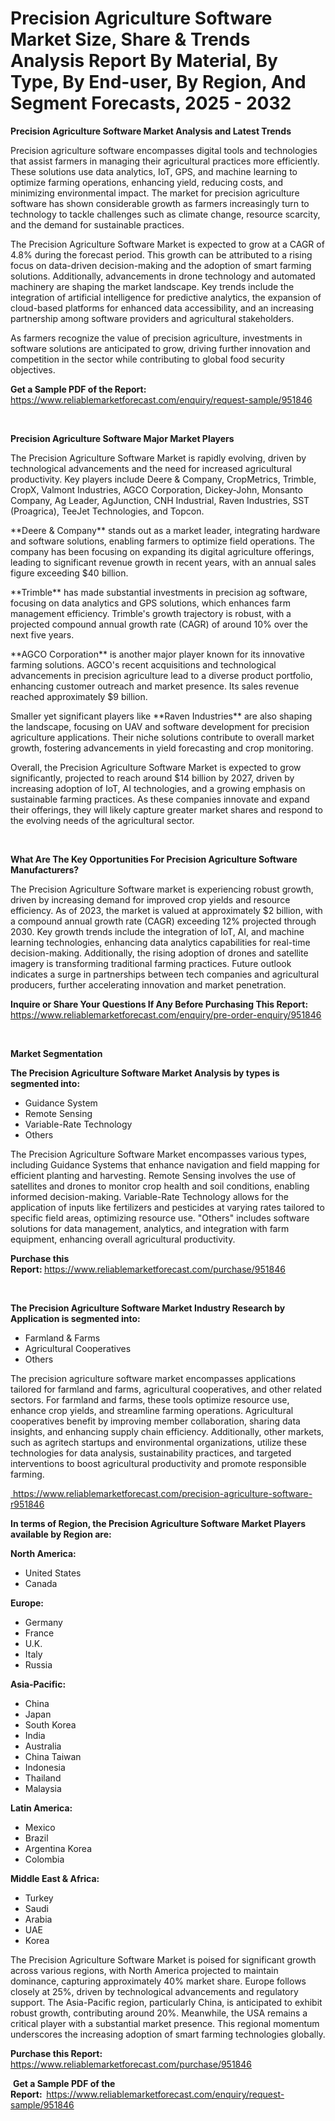 <p><h1>Precision Agriculture Software Market Size, Share & Trends Analysis Report By Material, By Type, By End-user, By Region, And Segment Forecasts, 2025 - 2032</h1></p><p><strong>Precision Agriculture Software Market Analysis and Latest Trends</strong></p>
<p><p>Precision agriculture software encompasses digital tools and technologies that assist farmers in managing their agricultural practices more efficiently. These solutions use data analytics, IoT, GPS, and machine learning to optimize farming operations, enhancing yield, reducing costs, and minimizing environmental impact. The market for precision agriculture software has shown considerable growth as farmers increasingly turn to technology to tackle challenges such as climate change, resource scarcity, and the demand for sustainable practices.</p><p>The Precision Agriculture Software Market is expected to grow at a CAGR of 4.8% during the forecast period. This growth can be attributed to a rising focus on data-driven decision-making and the adoption of smart farming solutions. Additionally, advancements in drone technology and automated machinery are shaping the market landscape. Key trends include the integration of artificial intelligence for predictive analytics, the expansion of cloud-based platforms for enhanced data accessibility, and an increasing partnership among software providers and agricultural stakeholders.</p><p>As farmers recognize the value of precision agriculture, investments in software solutions are anticipated to grow, driving further innovation and competition in the sector while contributing to global food security objectives.</p></p>
<p><strong>Get a Sample PDF of the Report:&nbsp;</strong> <a href="https://www.reliablemarketforecast.com/enquiry/request-sample/951846?utm_campaign=3495&utm_medium=2&utm_source=Github&utm_content=ia&utm_term=17042025&utm_id=precision-agriculture-software">https://www.reliablemarketforecast.com/enquiry/request-sample/951846</a></p>
<p>&nbsp;</p>
<p><strong>Precision Agriculture Software Major Market Players</strong></p>
<p><p>The Precision Agriculture Software Market is rapidly evolving, driven by technological advancements and the need for increased agricultural productivity. Key players include Deere & Company, CropMetrics, Trimble, CropX, Valmont Industries, AGCO Corporation, Dickey-John, Monsanto Company, Ag Leader, AgJunction, CNH Industrial, Raven Industries, SST (Proagrica), TeeJet Technologies, and Topcon.</p><p>**Deere & Company** stands out as a market leader, integrating hardware and software solutions, enabling farmers to optimize field operations. The company has been focusing on expanding its digital agriculture offerings, leading to significant revenue growth in recent years, with an annual sales figure exceeding $40 billion.</p><p>**Trimble** has made substantial investments in precision ag software, focusing on data analytics and GPS solutions, which enhances farm management efficiency. Trimble's growth trajectory is robust, with a projected compound annual growth rate (CAGR) of around 10% over the next five years.</p><p>**AGCO Corporation** is another major player known for its innovative farming solutions. AGCO's recent acquisitions and technological advancements in precision agriculture lead to a diverse product portfolio, enhancing customer outreach and market presence. Its sales revenue reached approximately $9 billion.</p><p>Smaller yet significant players like **Raven Industries** are also shaping the landscape, focusing on UAV and software development for precision agriculture applications. Their niche solutions contribute to overall market growth, fostering advancements in yield forecasting and crop monitoring.</p><p>Overall, the Precision Agriculture Software Market is expected to grow significantly, projected to reach around $14 billion by 2027, driven by increasing adoption of IoT, AI technologies, and a growing emphasis on sustainable farming practices. As these companies innovate and expand their offerings, they will likely capture greater market shares and respond to the evolving needs of the agricultural sector.</p></p>
<p>&nbsp;</p>
<p><strong>What Are The Key Opportunities For Precision Agriculture Software Manufacturers?</strong></p>
<p><p>The Precision Agriculture Software market is experiencing robust growth, driven by increasing demand for improved crop yields and resource efficiency. As of 2023, the market is valued at approximately $2 billion, with a compound annual growth rate (CAGR) exceeding 12% projected through 2030. Key growth trends include the integration of IoT, AI, and machine learning technologies, enhancing data analytics capabilities for real-time decision-making. Additionally, the rising adoption of drones and satellite imagery is transforming traditional farming practices. Future outlook indicates a surge in partnerships between tech companies and agricultural producers, further accelerating innovation and market penetration.</p></p>
<p><strong>Inquire or Share Your Questions If Any Before Purchasing This Report:</strong> <a href="https://www.reliablemarketforecast.com/enquiry/pre-order-enquiry/951846?utm_campaign=3495&utm_medium=2&utm_source=Github&utm_content=ia&utm_term=17042025&utm_id=precision-agriculture-software">https://www.reliablemarketforecast.com/enquiry/pre-order-enquiry/951846</a></p>
<p>&nbsp;</p>
<p><strong>Market Segmentation</strong></p>
<p><strong>The Precision Agriculture Software Market Analysis by types is segmented into:</strong></p>
<p><ul><li>Guidance System</li><li>Remote Sensing</li><li>Variable-Rate Technology</li><li>Others</li></ul></p>
<p><p>The Precision Agriculture Software Market encompasses various types, including Guidance Systems that enhance navigation and field mapping for efficient planting and harvesting. Remote Sensing involves the use of satellites and drones to monitor crop health and soil conditions, enabling informed decision-making. Variable-Rate Technology allows for the application of inputs like fertilizers and pesticides at varying rates tailored to specific field areas, optimizing resource use. "Others" includes software solutions for data management, analytics, and integration with farm equipment, enhancing overall agricultural productivity.</p></p>
<p><strong>Purchase this Report:&nbsp;</strong><a href="https://www.reliablemarketforecast.com/purchase/951846?utm_campaign=3495&utm_medium=2&utm_source=Github&utm_content=ia&utm_term=17042025&utm_id=precision-agriculture-software">https://www.reliablemarketforecast.com/purchase/951846</a></p>
<p>&nbsp;</p>
<p><strong>The Precision Agriculture Software Market Industry Research by Application is segmented into:</strong></p>
<p><ul><li>Farmland & Farms</li><li>Agricultural Cooperatives</li><li>Others</li></ul></p>
<p><p>The precision agriculture software market encompasses applications tailored for farmland and farms, agricultural cooperatives, and other related sectors. For farmland and farms, these tools optimize resource use, enhance crop yields, and streamline farming operations. Agricultural cooperatives benefit by improving member collaboration, sharing data insights, and enhancing supply chain efficiency. Additionally, other markets, such as agritech startups and environmental organizations, utilize these technologies for data analysis, sustainability practices, and targeted interventions to boost agricultural productivity and promote responsible farming.</p></p>
<p><a href="https://www.reliablemarketforecast.com/precision-agriculture-software-r951846?utm_campaign=3495&utm_medium=2&utm_source=Github&utm_content=ia&utm_term=17042025&utm_id=precision-agriculture-software">&nbsp;https://www.reliablemarketforecast.com/precision-agriculture-software-r951846</a></p>
<p><strong>In terms of Region, the Precision Agriculture Software Market Players available by Region are:</strong></p>
<p>
    <p> <strong> North America: </strong>
        <ul>
            <li>United States</li>
            <li>Canada</li>
        </ul>
        </p> 
    <p> <strong> Europe: </strong>
        <ul>
            <li>Germany</li>
            <li>France</li>
            <li>U.K.</li>
            <li>Italy</li>
            <li>Russia</li>
        </ul>
        </p> 
    <p> <strong> Asia-Pacific: </strong>
        <ul>
            <li>China</li>
            <li>Japan</li>
            <li>South Korea</li>
            <li>India</li>
            <li>Australia</li>
            <li>China Taiwan</li>
            <li>Indonesia</li>
            <li>Thailand</li>
            <li>Malaysia</li>
        </ul>
        </p> 
    <p> <strong> Latin America: </strong>
        <ul>
            <li>Mexico</li>
            <li>Brazil</li>
            <li>Argentina Korea</li>
            <li>Colombia</li>
        </ul>
        </p> 
    <p> <strong> Middle East & Africa: </strong>
        <ul>
            <li>Turkey</li>
            <li>Saudi</li>
            <li>Arabia</li>
            <li>UAE</li>
            <li>Korea</li>
        </ul>
    </p>
    </p>
<p><p>The Precision Agriculture Software Market is poised for significant growth across various regions, with North America projected to maintain dominance, capturing approximately 40% market share. Europe follows closely at 25%, driven by technological advancements and regulatory support. The Asia-Pacific region, particularly China, is anticipated to exhibit robust growth, contributing around 20%. Meanwhile, the USA remains a critical player with a substantial market presence. This regional momentum underscores the increasing adoption of smart farming technologies globally.</p></p>
<p><strong>Purchase this Report: </strong><a href="https://www.reliablemarketforecast.com/purchase/951846?utm_campaign=3495&utm_medium=2&utm_source=Github&utm_content=ia&utm_term=17042025&utm_id=precision-agriculture-software">https://www.reliablemarketforecast.com/purchase/951846</a></p>
<p>&nbsp;<strong>Get a Sample PDF of the Report:&nbsp;&nbsp;</strong><a href="https://www.reliablemarketforecast.com/enquiry/request-sample/951846?utm_campaign=3495&utm_medium=2&utm_source=Github&utm_content=ia&utm_term=17042025&utm_id=precision-agriculture-software">https://www.reliablemarketforecast.com/enquiry/request-sample/951846</a></p>
<p><strong></strong></p>
<p><p></p><p></p><p></p></p>